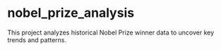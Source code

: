 # nobel_prize_analysis
This project analyzes historical Nobel Prize winner data to uncover key trends and patterns.
